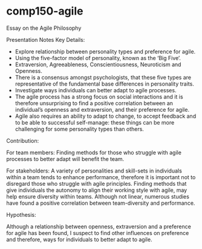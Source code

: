 # comp150-agile
Essay on the Agile Philosophy

Presentation Notes
Key Details:
- Explore relationship between personality types
and preference for agile.
- Using the five-factor model of personality,
known as the ‘Big Five’. 
- Extraversion, Agreeableness, Conscientiousness,
Neuroticism and Openness. 
- There is a consensus amongst psychologists, that
these five types are representative of the fundamental base differences in
personality traits.
- Investigate ways individuals can better adapt to
agile processes.  
- The agile process has a strong focus on social
interactions and it is therefore unsurprising to find a positive correlation
between an individual’s openness and extraversion, and their preference for
agile.
- Agile also requires an ability to adapt to
change, to accept feedback and to be able to successful self-manage: these
things can be more challenging for some personality types than others.

Contribution: 

For team members: Finding methods for those who struggle
with agile processes to better adapt will benefit the team. 

For stakeholders: A variety of personalities and skill-sets
in individuals within a team tends to enhance performance, therefore it is
important not to disregard those who struggle with agile principles. Finding
methods that give individuals the autonomy to align their working style with
agile, may help ensure diversity within teams. Although not linear, numerous
studies have found a positive correlation between team-diversity and
performance.

Hypothesis: 

Although a relationship between openness, extraversion and a
preference for agile has been found, I suspect to find other influences on
preference and therefore, ways for individuals to better adapt to agile.
